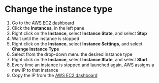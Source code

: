 # Change the instance type

1. Go to the [AWS EC2 dashboard](https://console.aws.amazon.com/ec2)
1. Click the **Instances**, in the left pane
1. Right click on the **Instance**, select **Instance State**, and select **Stop**
1. Wait until the instance is stopped
1. Right click on the **Instance**, select **Instance Settings**, and select **Change Instance Type**
1. Select from the drop-down menu the desired instance type
1. Right click on the **Instance**, select **Instance State**, and select **Start**
1. Every time an instance is stopped and launched again, AWS assigns a new IP to that instance
1. Copy the IP from the [AWS EC2 dashboard](https://console.aws.amazon.com/ec2)
